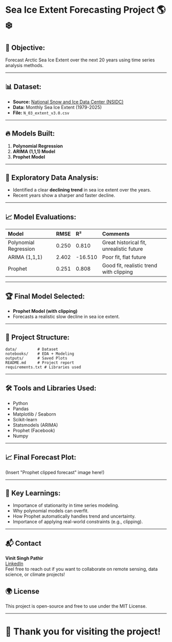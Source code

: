 # Sea Ice Extent Forecasting Project 🌎❄️

## 📑 Objective:
Forecast Arctic Sea Ice Extent over the next 20 years using time series analysis methods.

---

## 📊 Dataset:
- **Source:** [National Snow and Ice Data Center (NSIDC)](https://nsidc.org/)
- **Data:** Monthly Sea Ice Extent (1979-2025)
- **File:** `N_03_extent_v3.0.csv`

---

## 🔥 Models Built:
1. **Polynomial Regression**
2. **ARIMA (1,1,1) Model**
3. **Prophet Model**

---

## 🧐 Exploratory Data Analysis:
- Identified a clear **declining trend** in sea ice extent over the years.
- Recent years show a sharper and faster decline.

---

## 📈 Model Evaluations:

| Model | RMSE | R² | Comments |
|:------|:-----|:--|:---------|
| Polynomial Regression | 0.250 | 0.810 | Great historical fit, unrealistic future |
| ARIMA (1,1,1) | 2.402 | -16.510 | Poor fit, flat future |
| Prophet | 0.251 | 0.808 | Good fit, realistic trend with clipping |

---

## 🏆 Final Model Selected:
- **Prophet Model (with clipping)**
- Forecasts a realistic slow decline in sea ice extent.

---

## 📂 Project Structure:
```
data/         # Dataset
notebooks/    # EDA + Modeling
outputs/      # Saved Plots
README.md     # Project report
requirements.txt # Libraries used
```

---

## 🛠️ Tools and Libraries Used:
- Python
- Pandas
- Matplotlib / Seaborn
- Scikit-learn
- Statsmodels (ARIMA)
- Prophet (Facebook)
- Numpy

---

## 📈 Final Forecast Plot:
(Insert "Prophet clipped forecast" image here!)

---

## 📢 Key Learnings:
- Importance of stationarity in time series modeling.
- Why polynomial models can overfit.
- How Prophet automatically handles trend and uncertainty.
- Importance of applying real-world constraints (e.g., clipping).

---

## 📬 Contact

**Vinit Singh Pathir**  
[LinkedIn](https://www.linkedin.com/in/vinit-singh-cse/)  
Feel free to reach out if you want to collaborate on remote sensing, data science, or climate projects!


## 🌍 License

This project is open-source and free to use under the MIT License.

---

# 🚀 Thank you for visiting the project!

